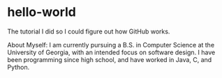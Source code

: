 # hello-world
The tutorial I did so I could figure out how GitHub works.

About Myself:
I am currently pursuing a B.S. in Computer Science at the University of Georgia, with an intended focus on software design. I have been programming since high school, and have worked in Java, C, and Python.
